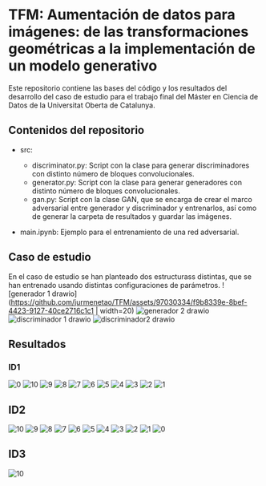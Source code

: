 # TFM: Aumentación de datos para imágenes: de las transformaciones geométricas a la implementación de un modelo generativo

Este repositorio contiene las bases del código y los resultados del desarrollo del caso de estudio para el trabajo final del Máster en Ciencia de Datos de la Universitat Oberta de Catalunya.

## Contenidos del repositorio

- src:
    - discriminator.py: Script con la clase para generar discriminadores con distinto número de bloques convolucionales.
    - generator.py: Script con la clase para generar generadores con distinto número de bloques convolucionales.
    - gan.py: Script con la clase GAN, que se encarga de crear el marco adversarial entre generador y discriminador y entrenarlos, así como de generar la carpeta de resultados y guardar las imágenes.

- main.ipynb: Ejemplo para el entrenamiento de una red adversarial.

## Caso de estudio

En el caso de estudio se han planteado dos estructurass distintas, que se han entrenado usando distintas configuraciones de parámetros. 
![generador 1 drawio](https://github.com/jurmenetao/TFM/assets/97030334/f9b8339e-8bef-4423-9127-40ce2716c1c1 | width=20)
![generador 2 drawio](https://github.com/jurmenetao/TFM/assets/97030334/9d79980a-9fbd-4618-af1e-acf13ce79e3b)
![discriminador 1 drawio](https://github.com/jurmenetao/TFM/assets/97030334/25377d41-f0cc-4a3f-b522-428b0198221f)
![discriminador2 drawio](https://github.com/jurmenetao/TFM/assets/97030334/65ad68c7-da98-4fb9-98ef-8b6f39a51b78)


## Resultados



### ID1

![0](https://github.com/jurmenetao/TFM/assets/97030334/f302e85f-5e91-41f5-b140-90028f3e3ea9)
![10](https://github.com/jurmenetao/TFM/assets/97030334/6a3d610e-49a3-4e73-9e1a-bfbb8e8ada8e)
![9](https://github.com/jurmenetao/TFM/assets/97030334/dc8ae070-34eb-46fb-9f3f-0d760e80c346)
![8](https://github.com/jurmenetao/TFM/assets/97030334/1a2e0ff2-54de-439e-98aa-607842315cce)
![7](https://github.com/jurmenetao/TFM/assets/97030334/665e1f78-795c-46e6-84b9-37a67c25b563)
![6](https://github.com/jurmenetao/TFM/assets/97030334/3eda6adb-954f-48d4-a714-c300daa75b48)
![5](https://github.com/jurmenetao/TFM/assets/97030334/16d0c09e-f3d2-44a9-8e57-119b417dc5b3)
![4](https://github.com/jurmenetao/TFM/assets/97030334/573b8b41-e65f-4840-be2d-f5a4bb9105a7)
![3](https://github.com/jurmenetao/TFM/assets/97030334/a5d54020-f618-423a-94b2-e18a0c3baa0b)
![2](https://github.com/jurmenetao/TFM/assets/97030334/323cb3d6-32bc-4085-b5a8-640363a0f740)
![1](https://github.com/jurmenetao/TFM/assets/97030334/92029202-79bf-47b5-a281-6f21125a2f92)

## ID2 

![10](https://github.com/jurmenetao/TFM/assets/97030334/72edbdf2-4091-4d62-b760-246e5be00e9c)
![9](https://github.com/jurmenetao/TFM/assets/97030334/8ccdf5df-479d-44b7-80de-4f3715a0775d)
![8](https://github.com/jurmenetao/TFM/assets/97030334/fa8d7e15-6aff-4201-9d60-0d9f32147b5d)
![7](https://github.com/jurmenetao/TFM/assets/97030334/d8225bd8-0408-4656-8138-cde74b677a88)
![6](https://github.com/jurmenetao/TFM/assets/97030334/8a9b11a0-ba21-44f7-a6d2-f8d5f150077a)
![5](https://github.com/jurmenetao/TFM/assets/97030334/ce86cfd5-b52d-4370-84c0-326ff642550c)
![4](https://github.com/jurmenetao/TFM/assets/97030334/8cabf777-82de-498a-94f4-7614f88c2f79)
![3](https://github.com/jurmenetao/TFM/assets/97030334/5096bf82-9c11-4241-9b51-9aa0161c96cf)
![2](https://github.com/jurmenetao/TFM/assets/97030334/eb0f5b95-601b-4390-b923-50b82660f1ef)
![1](https://github.com/jurmenetao/TFM/assets/97030334/c9a5c56e-470a-4c41-ad24-8632d38039cd)
![0](https://github.com/jurmenetao/TFM/assets/97030334/efe54878-5f5e-47ae-8bb6-fb15470b487f)

## ID3 

![10](https://github.com/jurmenetao/TFM/assets/97030334/c0e874ab-06ab-4cd0-b16f-e71d98dc5cec)







